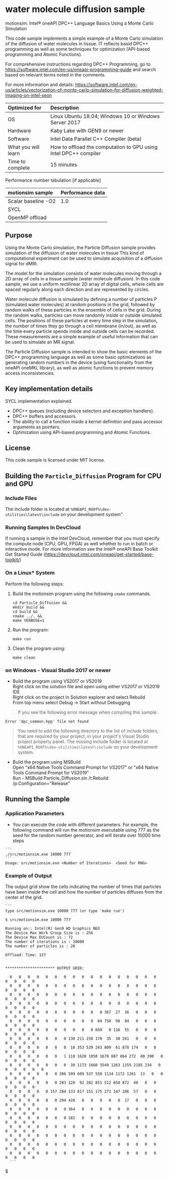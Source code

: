 # water molecule diffusion sample

motionsim: Intel® oneAPI DPC++ Language Basics Using a Monte Carlo Simulation

This code sample implements a simple example of a Monte Carlo simulation of the diffusion of water molecules in tissue. IT reflects basid DPC++ programming as well as some techniques for optimization (API-based programming and Atomic Functions).

For comprehensive instructions regarding DPC++ Programming, go to
https://software.intel.com/en-us/oneapi-programming-guide
and search based on relevant terms noted in the comments.

 For more information and details: https://software.intel.com/en-us/articles/vectorization-of-monte-carlo-simulation-for-diffusion-weighted-imaging-on-intel-xeon
  
| Optimized for                       | Description
|:---                               |:---
| OS                                | Linux Ubuntu 18.04; Windows 10 or Windows Server 2017
| Hardware                          | Kaby Lake with GEN9 or newer
| Software                          | Intel Data Parallel C++ Compiler (beta)
| What you will learn               | How to offload the computation to GPU using Intel DPC++ compiler
| Time to complete                  | 15 minutes

Performance number tabulation [if applicable]

| motionsim sample                      | Performance data
|:---                               |:---
| Scalar baseline -O2               | 1.0
| SYCL                              | 
| OpenMP offload                    | 

## Purpose

Using the Monte Carlo simulation, the Particle Diffusion sample provides simulation of the 
diffusion of water molecules in tissue  This kind of computational experiment can be used to 
simulate acquisition of a diffusion signal for dMRI.

The model for the simulation consists of water molecules moving through a 2D array of cells in a 
tissue sample (water molecule diffusion). In this code sample, we use a uniform rectilinear 2D 
array of digital cells, where cells are spaced regularly along each direction and are represented 
by circles.

Water molecule diffusion is simulated by defining a number of particles P (simulated water 
molecules) at random positions in the grid, followed by random walks of these particles in the 
ensemble of cells in the grid. During the random walks, particles can move randomly inside or 
outside simulated cells. The positions of these particles at every time step in the simulation, 
the number of times they go through a cell membrane (in/out), as well as the time every particle 
spends inside and outside cells can be recorded. These measurements are a simple example of 
useful information that can be used to simulate an MR signal. 

The Particle Diffusion sample is intended to show the basic elements of the DPC++ programming 
language as well as some basic optimizations as generating random numbers in the device (using 
functionality from the oneAPI oneMKL library), as well as atomic functions to prevent memory 
access inconsistencies. 


## Key implementation details 

SYCL implementation explained. 

* DPC++ queues (including device selectors and exception handlers).
* DPC++ buffers and accessors.  
* The ability to call a function inside a kernel definition and pass accessor arguments as pointers.
* Optimization using API-based programming and Atomic Functions.


## License  

This code sample is licensed under MIT license.  


## Building the `Particle_Diffusion` Program for CPU and GPU

### Include Files  
The include folder is located at `%ONEAPI_ROOT%\dev-utilities\latest\include` on your 
development system".  

### Running Samples In DevCloud
If running a sample in the Intel DevCloud, remember that you must specify the compute node (CPU, GPU, 
FPGA) as well whether to run in batch or interactive mode. For more information see the Intel® oneAPI 
Base Toolkit Get Started Guide (https://devcloud.intel.com/oneapi/get-started/base-toolkit/)

### On a Linux* System
Perform the following steps:
1. Build the motionsim program using the following `cmake` commands. 
    ```
    cd Particle_Diffusion &&  
    mkdir build &&  
    cd build &&  
    cmake ../. &&  
    make VERBOSE=1  
    ```

2. Run the program:
    ```
    make run
    ```

3. Clean the program using:
    ```
    make clean
    ```

### on Windows - Visual Studio 2017 or newer
   * Build the program using VS2017 or VS2019  
    Right click on the solution file and open using either VS2017 or VS2019 IDE  
    Right click on the project in Solution explorer and select Rebuild  
    From top menu select Debug -> Start without Debugging  

>If you see the following error message when compiling this sample:
>
```
Error 'dpc_common.hpp' file not found
```
>You need to add the following directory to the list of include folders, that are required by your project, in your project's Visual Studio project property panel. The missing include folder is located at `%ONEAPI_ROOT%\dev-utilities\latest\include` on your development system.

   * Build the program using MSBuild  
    Open "x64 Native Tools Command Prompt for VS2017" or "x64 Native Tools Command Prompt for VS2019"  
    Run - MSBuild Particle_Diffusion.sln /t:Rebuild /p:Configuration="Release"  


## Running the Sample

### Application Parameters 
   *  You can  execute the code with different parameters. For example, the following command will run the motionsim executable using 777 as the seed for the random number generator, and will iterate over 10000 time steps 

    ```
    ./src/motionsim.exe 10000 777
    ```
    Usage: src/motionsim.exe <Number of Iterations>  <Seed for RNG>


### Example of Output
The output grid show the cells indicating the number of times that particles have been inside the cell and how the number of particles diffuses from the center of the grid.

    ```
    type src/motionsim.exe 10000 777 (or type 'make run')

    $ src/motionsim.exe 10000 777

    Running on:: Intel(R) Gen9 HD Graphics NEO
    The Device Max Work Group Size is : 256
    The Device Max EUCount is : 72
    The number of iterations is : 10000
    The number of particles is : 20

    Offload: Time: 137


    ********************** OUTPUT GRID:

      0   0   0   0   0   0   0   0   0   0   0   0   0   0   0   0   0   0   0   0   0  
      0   0   0   0   0   0   0   0   0   0   0   0   0   0   0   0   0   0   0   0   0  
      0   0   0   0   0   0   0   0   0   0   0   0   0   0   0   0   0   0   0   0   0  
      0   0   0   0   0   0   0   0   0   0   0   0   0   0   0   0   0   0   0   0   0  
      0   0   0   0   0   0   0   0   0   0   0 367  27  16   0   0   0   0   0   0   0  
      0   0   0   0   0   0   0   0   0   0  84 750  98  84   0   0   0   0   0   0   0  
      0   0   0   0   0   0   0   0   0   0 669   0 116  55   0   0   0   0   0   0   0  
      0   0   0   0   0   0   0 130 211 250 170  35  30 261   0   0   0   0   0   0   0  
      0   0   0   0   0   0   0  10 353 539 243 809  61 878 174   0   0   0   0   0   0  
      0   0   0   0   0   0   1 118 1628 1050 1678 887 864 272  80 390   0   0   0   0   0  
      0   0   0   0   0   0   0  39 1173 1660 3549 1263 1155 2185 234   0   0   0   0   0   0  
      0   0   0   0   0   0 306 599 609 537 550 1134 1172 1261  13   0   0   0   0   0   0  
      0   0   0   0   0   0 283 120  92 282 851 512 658 872  40   0   0   0   0   0   0  
      0   0   0   0   0 157 284 133 817 151 175 271 147 286  57   0   0   0   0   0   0  
      0   0   0   0   0   0 294 428   0   0   0   0   0  17   0   0   0   0   0   0   0  
      0   0   0   0   0   0   0 364   0   0   0   0   0   0   0   0   0   0   0   0   0  
      0   0   0   0   0   0   0 182   0   0   0   0   0   0   0   0   0   0   0   0   0  
      0   0   0   0   0   0   0   0   0   0   0   0   0   0   0   0   0   0   0   0   0  
      0   0   0   0   0   0   0   0   0   0   0   0   0   0   0   0   0   0   0   0   0  
      0   0   0   0   0   0   0   0   0   0   0   0   0   0   0   0   0   0   0   0   0  
      0   0   0   0   0   0   0   0   0   0   0   0   0   0   0   0   0   0   0   0   0  
      ```
$

